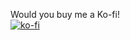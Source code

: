 Would you buy me a Ko-fi!
<br>[![ko-fi](https://www.ko-fi.com/img/donate_sm.png)](https://ko-fi.com/I2I0PGQA)
